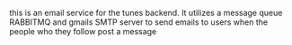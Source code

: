 this is an email service for the tunes backend. It utilizes a message queue RABBITMQ 
and gmails SMTP server to send emails to users when the people who they follow post a message
